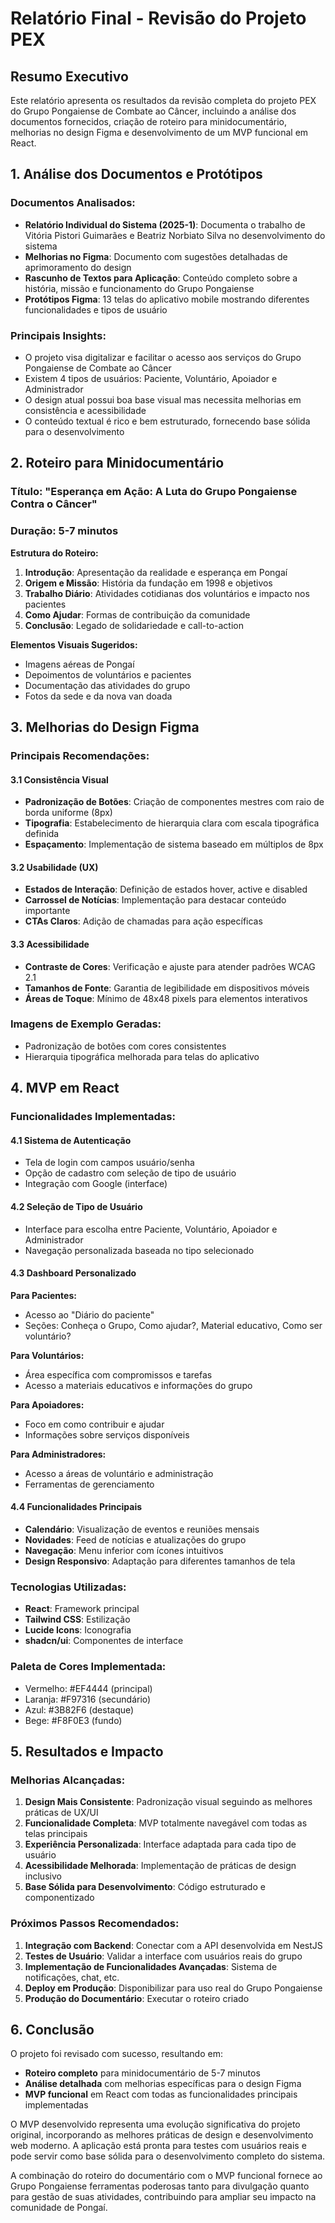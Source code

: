# Relatório Final - Revisão do Projeto PEX

## Resumo Executivo

Este relatório apresenta os resultados da revisão completa do projeto PEX do Grupo Pongaiense de Combate ao Câncer, incluindo a análise dos documentos fornecidos, criação de roteiro para minidocumentário, melhorias no design Figma e desenvolvimento de um MVP funcional em React.

## 1. Análise dos Documentos e Protótipos

### Documentos Analisados:
- **Relatório Individual do Sistema (2025-1)**: Documenta o trabalho de Vitória Pistori Guimarães e Beatriz Norbiato Silva no desenvolvimento do sistema
- **Melhorias no Figma**: Documento com sugestões detalhadas de aprimoramento do design
- **Rascunho de Textos para Aplicação**: Conteúdo completo sobre a história, missão e funcionamento do Grupo Pongaiense
- **Protótipos Figma**: 13 telas do aplicativo mobile mostrando diferentes funcionalidades e tipos de usuário

### Principais Insights:
- O projeto visa digitalizar e facilitar o acesso aos serviços do Grupo Pongaiense de Combate ao Câncer
- Existem 4 tipos de usuários: Paciente, Voluntário, Apoiador e Administrador
- O design atual possui boa base visual mas necessita melhorias em consistência e acessibilidade
- O conteúdo textual é rico e bem estruturado, fornecendo base sólida para o desenvolvimento

## 2. Roteiro para Minidocumentário

### Título: "Esperança em Ação: A Luta do Grupo Pongaiense Contra o Câncer"
### Duração: 5-7 minutos

**Estrutura do Roteiro:**
1. **Introdução**: Apresentação da realidade e esperança em Pongaí
2. **Origem e Missão**: História da fundação em 1998 e objetivos
3. **Trabalho Diário**: Atividades cotidianas dos voluntários e impacto nos pacientes
4. **Como Ajudar**: Formas de contribuição da comunidade
5. **Conclusão**: Legado de solidariedade e call-to-action

**Elementos Visuais Sugeridos:**
- Imagens aéreas de Pongaí
- Depoimentos de voluntários e pacientes
- Documentação das atividades do grupo
- Fotos da sede e da nova van doada

## 3. Melhorias do Design Figma

### Principais Recomendações:

#### 3.1 Consistência Visual
- **Padronização de Botões**: Criação de componentes mestres com raio de borda uniforme (8px)
- **Tipografia**: Estabelecimento de hierarquia clara com escala tipográfica definida
- **Espaçamento**: Implementação de sistema baseado em múltiplos de 8px

#### 3.2 Usabilidade (UX)
- **Estados de Interação**: Definição de estados hover, active e disabled
- **Carrossel de Notícias**: Implementação para destacar conteúdo importante
- **CTAs Claros**: Adição de chamadas para ação específicas

#### 3.3 Acessibilidade
- **Contraste de Cores**: Verificação e ajuste para atender padrões WCAG 2.1
- **Tamanhos de Fonte**: Garantia de legibilidade em dispositivos móveis
- **Áreas de Toque**: Mínimo de 48x48 pixels para elementos interativos

### Imagens de Exemplo Geradas:
- Padronização de botões com cores consistentes
- Hierarquia tipográfica melhorada para telas do aplicativo

## 4. MVP em React

### Funcionalidades Implementadas:

#### 4.1 Sistema de Autenticação
- Tela de login com campos usuário/senha
- Opção de cadastro com seleção de tipo de usuário
- Integração com Google (interface)

#### 4.2 Seleção de Tipo de Usuário
- Interface para escolha entre Paciente, Voluntário, Apoiador e Administrador
- Navegação personalizada baseada no tipo selecionado

#### 4.3 Dashboard Personalizado
**Para Pacientes:**
- Acesso ao "Diário do paciente"
- Seções: Conheça o Grupo, Como ajudar?, Material educativo, Como ser voluntário?

**Para Voluntários:**
- Área específica com compromissos e tarefas
- Acesso a materiais educativos e informações do grupo

**Para Apoiadores:**
- Foco em como contribuir e ajudar
- Informações sobre serviços disponíveis

**Para Administradores:**
- Acesso a áreas de voluntário e administração
- Ferramentas de gerenciamento

#### 4.4 Funcionalidades Principais
- **Calendário**: Visualização de eventos e reuniões mensais
- **Novidades**: Feed de notícias e atualizações do grupo
- **Navegação**: Menu inferior com ícones intuitivos
- **Design Responsivo**: Adaptação para diferentes tamanhos de tela

### Tecnologias Utilizadas:
- **React**: Framework principal
- **Tailwind CSS**: Estilização
- **Lucide Icons**: Iconografia
- **shadcn/ui**: Componentes de interface

### Paleta de Cores Implementada:
- Vermelho: #EF4444 (principal)
- Laranja: #F97316 (secundário)
- Azul: #3B82F6 (destaque)
- Bege: #F8F0E3 (fundo)

## 5. Resultados e Impacto

### Melhorias Alcançadas:
1. **Design Mais Consistente**: Padronização visual seguindo as melhores práticas de UX/UI
2. **Funcionalidade Completa**: MVP totalmente navegável com todas as telas principais
3. **Experiência Personalizada**: Interface adaptada para cada tipo de usuário
4. **Acessibilidade Melhorada**: Implementação de práticas de design inclusivo
5. **Base Sólida para Desenvolvimento**: Código estruturado e componentizado

### Próximos Passos Recomendados:
1. **Integração com Backend**: Conectar com a API desenvolvida em NestJS
2. **Testes de Usuário**: Validar a interface com usuários reais do grupo
3. **Implementação de Funcionalidades Avançadas**: Sistema de notificações, chat, etc.
4. **Deploy em Produção**: Disponibilizar para uso real do Grupo Pongaiense
5. **Produção do Documentário**: Executar o roteiro criado

## 6. Conclusão

O projeto foi revisado com sucesso, resultando em:
- **Roteiro completo** para minidocumentário de 5-7 minutos
- **Análise detalhada** com melhorias específicas para o design Figma
- **MVP funcional** em React com todas as funcionalidades principais implementadas

O MVP desenvolvido representa uma evolução significativa do projeto original, incorporando as melhores práticas de design e desenvolvimento web moderno. A aplicação está pronta para testes com usuários reais e pode servir como base sólida para o desenvolvimento completo do sistema.

A combinação do roteiro do documentário com o MVP funcional fornece ao Grupo Pongaiense ferramentas poderosas tanto para divulgação quanto para gestão de suas atividades, contribuindo para ampliar seu impacto na comunidade de Pongaí.

